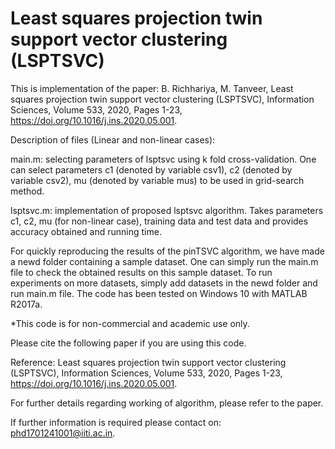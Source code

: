 # Least squares projection twin support vector clustering (LSPTSVC)

This is implementation of the paper: B. Richhariya, M. Tanveer,
Least squares projection twin support vector clustering (LSPTSVC), Information Sciences, Volume 533, 2020, Pages 1-23, https://doi.org/10.1016/j.ins.2020.05.001.

Description of files (Linear and non-linear cases):

main.m: selecting parameters of lsptsvc using k fold cross-validation. One can select parameters c1 (denoted by variable csv1), c2 (denoted by variable csv2), mu (denoted by variable mus) to be used in grid-search method.

lsptsvc.m: implementation of proposed lsptsvc algorithm. Takes parameters c1, c2, mu (for non-linear case), training data and test data and provides accuracy obtained and running time.

For quickly reproducing the results of the pinTSVC algorithm, we have made a newd folder containing a sample dataset. One can simply run the main.m file to check the obtained results on this sample dataset. To run experiments on more datasets, simply add datasets in the newd folder and run main.m file. The code has been tested on Windows 10 with MATLAB R2017a.

*This code is for non-commercial and academic use only.

Please cite the following paper if you are using this code.

Reference: Least squares projection twin support vector clustering (LSPTSVC), Information Sciences, Volume 533, 2020, Pages 1-23, https://doi.org/10.1016/j.ins.2020.05.001.

For further details regarding working of algorithm, please refer to the paper.

If further information is required please contact on: phd1701241001@iiti.ac.in.
